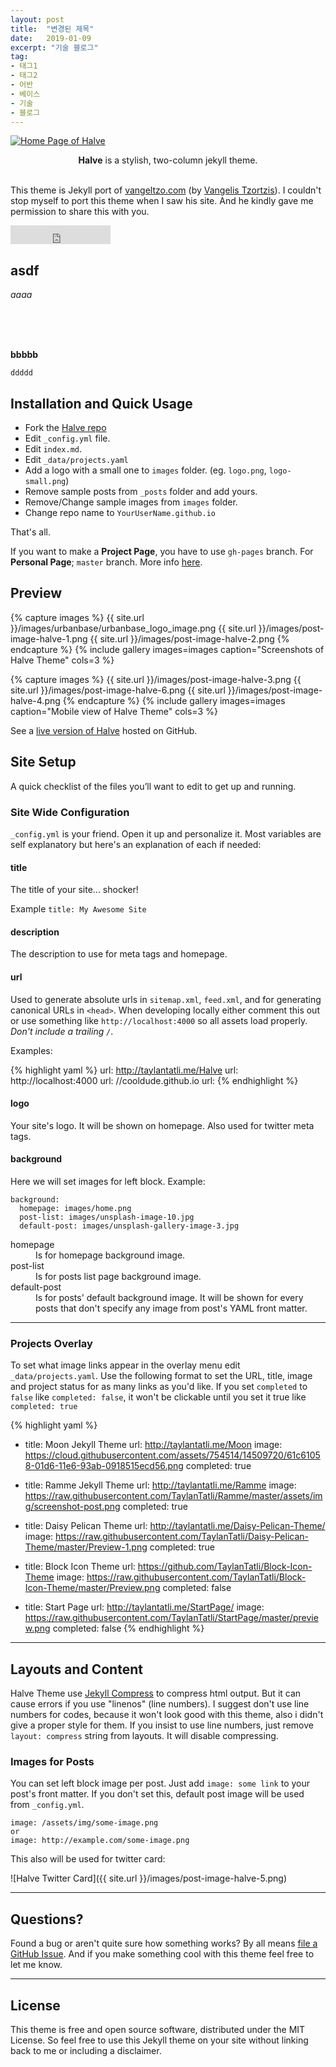---layout: posttitle:  "변경된 제목"date:   2019-01-09excerpt: "기술 블로그"tag:- 태그1- 태그2- 어반- 베이스- 기술- 블로그---<a href="{{ site.url }}/images/halve-home-image.png"><img src="{{ site.url }}/images/halve-home-image.png" alt="Home Page of Halve"></a>  <center><b>Halve</b> is a stylish, two-column jekyll theme.</center><br>      This theme is Jekyll port of [vangeltzo.com](http://vangeltzo.com/) (by [Vangelis Tzortzis](https://github.com/srekoble)). I couldn't stop myself to port this theme when I saw his site. And he kindly gave me permission to share this with you.<iframe src="https://ghbtns.com/github-btn.html?user=TaylanTatli&repo=Halve&type=star&count=true&size=large" frameborder="0" scrolling="0" width="160px" height="30px"></iframe>     ## asdf*aaaa*<br><br><br>**bbbbb**`ddddd`## Installation and Quick Usage* Fork the [Halve repo](https://github.com/TaylanTatli/Halve/fork)* Edit `_config.yml` file.* Edit `index.md`.* Edit `_data/projects.yaml`* Add a logo with a small one to `images` folder. (eg. `logo.png`, `logo-small.png`)* Remove sample posts from `_posts` folder and add yours.* Remove/Change sample images from `images` folder.* Change repo name to `YourUserName.github.io`         That's all.If you want to make a **Project Page**, you have to use `gh-pages` branch. For **Personal Page**; `master` branch. More info [here](https://help.github.com/articles/about-github-pages-and-jekyll/#jekylls-build-process).## Preview{% capture images %}	{{ site.url }}/images/urbanbase/urbanbase_logo_image.png	{{ site.url }}/images/post-image-halve-1.png	{{ site.url }}/images/post-image-halve-2.png{% endcapture %}{% include gallery images=images caption="Screenshots of Halve Theme" cols=3 %}{% capture images %}	{{ site.url }}/images/post-image-halve-3.png	{{ site.url }}/images/post-image-halve-6.png	{{ site.url }}/images/post-image-halve-4.png{% endcapture %}{% include gallery images=images caption="Mobile view of Halve Theme" cols=3 %}      See a [live version of Halve](http://taylantatli.github.io/Halve) hosted on GitHub.      ## Site SetupA quick checklist of the files you’ll want to edit to get up and running.    ### Site Wide Configuration`_config.yml` is your friend. Open it up and personalize it. Most variables are self explanatory but here's an explanation of each if needed:#### titleThe title of your site... shocker!Example `title: My Awesome Site`#### descriptionThe description to use for meta tags and homepage.#### urlUsed to generate absolute urls in `sitemap.xml`, `feed.xml`, and for generating canonical URLs in `<head>`. When developing locally either comment this out or use something like `http://localhost:4000` so all assets load properly. *Don't include a trailing `/`*.Examples:{% highlight yaml %}url: http://taylantatli.me/Halveurl: http://localhost:4000url: //cooldude.github.iourl:{% endhighlight %}#### logoYour site's logo. It will be shown on homepage. Also used for twitter meta tags.#### backgroundHere we will set images for left block. Example:```background:  homepage: images/home.png  post-list: images/unsplash-image-10.jpg  default-post: images/unsplash-gallery-image-3.jpg ```<dl>  <dt>homepage</dt>  <dd>Is for homepage background image.</dd>  <dt>post-list</dt>  <dd>Is for posts list page background image.</dd>  <dt>default-post</dt>  <dd>Is for posts' default background image. It will be shown for every posts that don't specify any image from post's YAML front matter.</dd></dl>---### Projects OverlayTo set what image links appear in the overlay menu edit `_data/projects.yaml`. Use the following format to set the URL, title, image and project status for as many links as you'd like. If you set `completed` to `false` like `completed: false`, it won't be clickable until you set it true like `completed: true`{% highlight yaml %}- title: Moon Jekyll Theme  url: http://taylantatli.me/Moon  image: https://cloud.githubusercontent.com/assets/754514/14509720/61c61058-01d6-11e6-93ab-0918515ecd56.png  completed: true- title: Ramme Jekyll Theme  url: http://taylantatli.me/Ramme  image: https://raw.githubusercontent.com/TaylanTatli/Ramme/master/assets/img/screenshot-post.png  completed: true- title: Daisy Pelican Theme  url: http://taylantatli.me/Daisy-Pelican-Theme/  image: https://raw.githubusercontent.com/TaylanTatli/Daisy-Pelican-Theme/master/Preview-1.png  completed: true- title: Block Icon Theme  url: https://github.com/TaylanTatli/Block-Icon-Theme  image: https://raw.githubusercontent.com/TaylanTatli/Block-Icon-Theme/master/Preview.png  completed: false- title: Start Page  url: http://taylantatli.me/StartPage/  image: https://raw.githubusercontent.com/TaylanTatli/StartPage/master/preview.png  completed: false{% endhighlight %}---## Layouts and ContentHalve Theme use [Jekyll Compress](https://github.com/penibelst/jekyll-compress-html) to compress html output. But it can cause errors if you use "linenos" (line numbers). I suggest don't use line numbers for codes, because it won't look good with this theme, also i didn't give a proper style for them. If you insist to use line numbers, just remove `layout: compress` string from layouts. It will disable compressing.### Images for PostsYou can set left block image per post. Just add `image: some link` to your post's front matter. If you don't set this, default post image will be used from `_config.yml`.```image: /assets/img/some-image.pngorimage: http://example.com/some-image.png```     This also will be used for twitter card:![Halve Twitter Card]({{ site.url }}/images/post-image-halve-5.png)---## Questions?Found a bug or aren't quite sure how something works? By all means [file a GitHub Issue](https://github.com/TaylanTatli/Halve/issues/new). And if you make something cool with this theme feel free to let me know.---## LicenseThis theme is free and open source software, distributed under the MIT License. So feel free to use this Jekyll theme on your site without linking back to me or including a disclaimer.